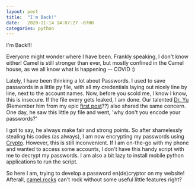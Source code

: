 ```yaml
---
layout: post
title:  "I'm Back!"
date:   2020-11-14 14:07:27 -0700
categories: python
---
```


I'm Back!!!

Everyone might wonder where I have been. Frankly speaking, I don't know either! Camel is still stronger than ever, but mostly confined in the Camel house, as we all know what is happening -- COVID :)

Lately, I have been thinking a lot about Passwords. I used to save passwords in a little py file, with all my credentials laying out nicely line by line, next to the account names. Now, before you scold me, I know I know, this is insecure. If the file every gets leaked, I am done. Our talented [Dr. Yu](https://l.etranger.me/) (Remember him from my epic [first post](https://camel.rocks/introduction/2020/06/28/new-start.html)??) also shared the same concern. One day, he saw this little py file and went, 'why don't you encode your passwords?'

I got to say, he always make fair and strong points. So after shamelessly stealing his codes (as always), I am now encrypting my passwords using [Crypto](https://pypi.org/project/pycrypto/). However, this is still inconvenient. If I am on-the-go with my phone and wanted to access some accounts, I don't have this handy script with me to decrypt my passwords. I am also a bit lazy to install mobile python applications to run the script.

So here I am, trying to develop a password en(de)cryptor on my website! Afterall, [camel.rocks](https://camel.rocks/) can't rock without some useful little features right?
